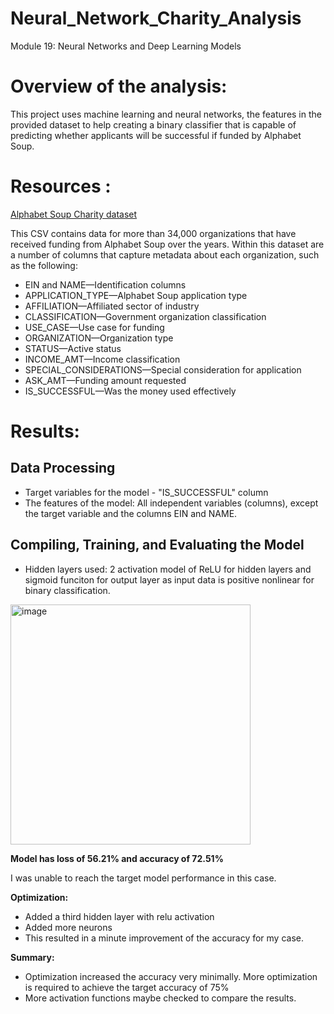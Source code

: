 # Neural_Network_Charity_Analysis
Module 19: Neural Networks and Deep Learning Models

# Overview of the analysis: 

This project uses machine learning and neural networks, the features in the provided dataset to help creating a binary classifier that is capable of predicting whether applicants will be successful if funded by Alphabet Soup.

# Resources : 
[Alphabet Soup Charity dataset](https://github.com/kritika2604/Neural_Network_Charity_Analysis/blob/main/Resources/charity_data.csv)

This CSV contains data for more than 34,000 organizations that have received funding from Alphabet Soup over the years. Within this dataset are a number of columns that capture metadata about each organization, such as the following:

- EIN and NAME—Identification columns
- APPLICATION_TYPE—Alphabet Soup application type
- AFFILIATION—Affiliated sector of industry
- CLASSIFICATION—Government organization classification
- USE_CASE—Use case for funding
- ORGANIZATION—Organization type
- STATUS—Active status
- INCOME_AMT—Income classification
- SPECIAL_CONSIDERATIONS—Special consideration for application
- ASK_AMT—Funding amount requested
- IS_SUCCESSFUL—Was the money used effectively

# Results: 
## Data Processing
- Target variables for the model - "IS_SUCCESSFUL" column
- The features of the model: All independent variables (columns), except the target variable and the columns EIN and NAME.

## Compiling, Training, and Evaluating the Model
- Hidden layers used: 2  activation model of ReLU for hidden layers and sigmoid funciton for output layer as input data is positive nonlinear for binary classification.
<img width="384" alt="image" src="https://user-images.githubusercontent.com/94858846/171048137-a79d2434-a872-46be-8ceb-cbfca99a1f1f.png">

**Model has loss of 56.21% and accuracy of 72.51%**

I was unable to reach the target model performance in this case. 

**Optimization:**
- Added a third hidden layer with relu activation 
- Added more neurons 
- This resulted in a minute improvement of the accuracy for my case. 

**Summary:** 
- Optimization increased the accuracy very minimally. More optimization is required to achieve the target accuracy of 75%
- More activation functions maybe checked to compare the results. 
 
